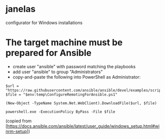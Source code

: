 # janelas
configurator for Windows installations

# The target machine must be prepared for Ansible
* create user "ansible" with password matching the playbooks
* add user "ansible" to group "Administrators"
* copy-and-paste the following into PowerShell as Administrator:
~~~
$url = "https://raw.githubusercontent.com/ansible/ansible/devel/examples/scripts/ConfigureRemotingForAnsible.ps1"
$file = "$env:temp\ConfigureRemotingForAnsible.ps1"

(New-Object -TypeName System.Net.WebClient).DownloadFile($url, $file)

powershell.exe -ExecutionPolicy ByPass -File $file
~~~
(copied from [https://docs.ansible.com/ansible/latest/user_guide/windows_setup.html#winrm-setup])

